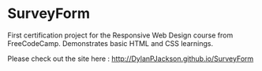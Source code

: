 # SurveyForm
First certification project for the Responsive Web Design course from FreeCodeCamp.
Demonstrates basic HTML and CSS learnings.

Please check out the site here : http://DylanPJackson.github.io/SurveyForm
